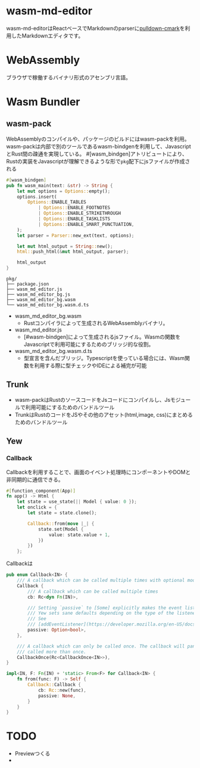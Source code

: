 # wasm-md-editor
wasm-md-editorはReactベースでMarkdownのparserに[pulldown-cmark](https://github.com/raphlinus/pulldown-cmark)を利用したMarkdownエディタです。

# WebAssembly
ブラウザで稼働するバイナリ形式のアセンブリ言語。

# Wasm Bundler 
## wasm-pack
WebAssemblyのコンパイルや、パッケージのビルドにはwasm-packを利用。
wasm-packは内部で別のツールであるwasm-bindgenを利用して、JavascriptとRust間の疎通を実現している。
#[wasm_bindgen]アトリビュートにより、Rustの実装をJavascriptが理解できるような形で``pkg``配下にjsファイルが作成される

````rust
#[wasm_bindgen]
pub fn wasm_main(text: &str) -> String {
    let mut options = Options::empty();
    options.insert(
        Options::ENABLE_TABLES
            | Options::ENABLE_FOOTNOTES
            | Options::ENABLE_STRIKETHROUGH
            | Options::ENABLE_TASKLISTS
            | Options::ENABLE_SMART_PUNCTUATION,
    );
    let parser = Parser::new_ext(text, options);

    let mut html_output = String::new();
    html::push_html(&mut html_output, parser);

    html_output
}

````

````
pkg/
├── package.json
├── wasm_md_editor.js
├── wasm_md_editor_bg.js
├── wasm_md_editor_bg.wasm
└── wasm_md_editor_bg.wasm.d.ts
````

- wasm_md_editor_bg.wasm
  - Rustコンパイラによって生成されるWebAssemblyバイナリ。
- wasm_md_editor.js
  - [#wasm-bindgen]によって生成されるjsファイル。Wasmの関数をJavascriptで利用可能にするためのブリッジ的な役割。
- wasm_md_editor_bg.wasm.d.ts
  - 型宣言を含んだブリッジ。Typescriptを使っている場合には、Wasm関数を利用する際に型チェックやIDEによる補完が可能


## Trunk
- wasm-packはRustのソースコードをJsコードにコンパイルし、Jsモジュールで利用可能にするためのバンドルツール
- TrunkはRustのコードをJSやその他のアセット(html,image, css)にまとめるためのバンドルツール

## Yew 

### Callback
Callbackを利用することで、画面のイベント処理時にコンポーネントやDOMと非同期的に通信できる。


````rs
#[function_component(App)]
fn app() -> Html {
    let state = use_state(|| Model { value: 0 });
    let onclick = {
        let state = state.clone();

        Callback::from(move |_| {
            state.set(Model {
                value: state.value + 1,
            })
        })
    };
````

Callbackは
````rs
pub enum Callback<IN> {
    /// A callback which can be called multiple times with optional modifier flags
    Callback {
        /// A callback which can be called multiple times
        cb: Rc<dyn Fn(IN)>,

        /// Setting `passive` to [Some] explicitly makes the event listener passive or not.
        /// Yew sets sane defaults depending on the type of the listener.
        /// See
        /// [addEventListener](https://developer.mozilla.org/en-US/docs/Web/API/EventTarget/addEventListener).
        passive: Option<bool>,
    },

    /// A callback which can only be called once. The callback will panic if it is
    /// called more than once.
    CallbackOnce(Rc<CallbackOnce<IN>>),
}

impl<IN, F: Fn(IN) + 'static> From<F> for Callback<IN> {
    fn from(func: F) -> Self {
        Callback::Callback {
            cb: Rc::new(func),
            passive: None,
        }
    }
}

````


# TODO
- Previewつくる
- 